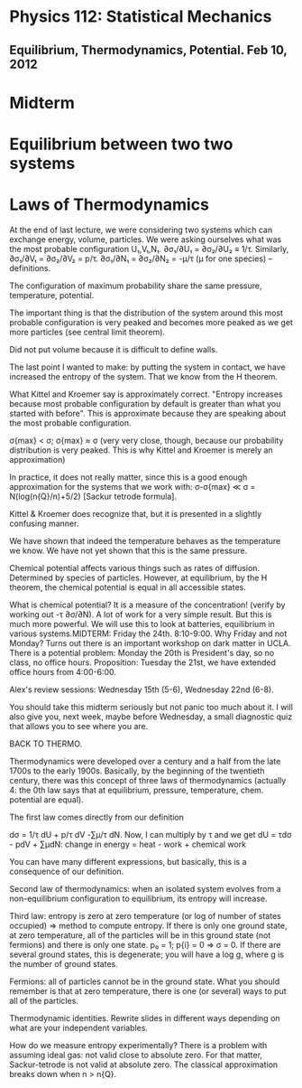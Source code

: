 Physics 112: Statistical Mechanics
==================================
Equilibrium, Thermodynamics, Potential. Feb 10, 2012
----------------------------------------------------

# Midterm
# Equilibrium between two two systems
# Laws of Thermodynamics

At the end of last lecture, we were considering two systems which can
exchange energy, volume, particles. We were asking ourselves what was the
most probable configuration U₁,V₁,N₁. ∂σ₁/∂U₁ = ∂σ₂/∂U₂ ≡ 1/τ. Similarly,
∂σ₁/∂V₁ = ∂σ₂/∂V₂ = p/τ. ∂σ₁/∂N₁ = ∂σ₂/∂N₂ = -μ/τ (μ for one species) –
definitions.

The configuration of maximum probability share the same pressure,
temperature, potential.

The important thing is that the distribution of the system around this most
probable configuration is very peaked and becomes more peaked as we get
more particles (see central limit theorem).

Did not put volume because it is difficult to define walls.

The last point I wanted to make: by putting the system in contact, we have
increased the entropy of the system. That we know from the H theorem.

What Kittel and Kroemer say is approximately correct. "Entropy increases
because most probable configuration by default is greater than what you
started with before". This is approximate because they are speaking about
the most probable configuration.

σ{max} < σ; σ{max} ≈ σ (very very close, though, because our probability
distribution is very peaked. This is why Kittel and Kroemer is merely an
approximation)

In practice, it does not really matter, since this is a good enough
approximation for the systems that we work with: σ-σ{max} ≪ σ =
N(log(n{Q}/n)+5/2) [Sackur tetrode formula].

Kittel & Kroemer does recognize that, but it is presented in a slightly
confusing manner.

We have shown that indeed the temperature behaves as the temperature we
know. We have not yet shown that this is the same pressure.

Chemical potential affects various things such as rates of
diffusion. Determined by species of particles. However, at equilibrium, by
the H theorem, the chemical potential is equal in all accessible states.

What is chemical potential? It is a measure of the concentration! (verify
by working out -τ ∂σ/∂N). A lot of work for a very simple result. But this
is much more powerful. We will use this to look at batteries, equilibrium
in various systems.MIDTERM: Friday the 24th. 8:10-9:00. Why Friday and not Monday? Turns out
there is an important workshop on dark matter in UCLA. There is a potential
problem: Monday the 20th is President's day, so no class, no office
hours. Proposition: Tuesday the 21st, we have extended office hours from
4:00-6:00.

Alex's review sessions: Wednesday 15th (5-6), Wednesday 22nd (6-8).

You should take this midterm seriously but not panic too much about it. I
will also give you, next week, maybe before Wednesday, a small diagnostic
quiz that allows you to see where you are.

BACK TO THERMO.

Thermodynamics were developed over a century and a half from the late 1700s
to the early 1900s. Basically, by the beginning of the twentieth century,
there was this concept of three laws of thermodynamics (actually 4: the 0th
law says that at equilibrium, pressure, temperature, chem. potential are
equal).

The first law comes directly from our definition

dσ = 1/τ dU + p/τ dV -∑μ/τ dN. Now, I can multiply by τ and we get
dU = τdσ - pdV + ∑μdN: change in energy = heat - work + chemical work

You can have many different expressions, but basically, this is a
consequence of our definition.

Second law of thermodynamics: when an isolated system evolves from a
non-equilibrium configuration to equilibrium, its entropy will increase.

Third law: entropy is zero at zero temperature (or log of number of states
occupied) ⇒ method to compute entropy.
	If there is only one ground state, at zero temperature, all of the
	particles will be in this ground state (not fermions) and there is only
	one state. p₀ = 1; p{i} = 0 ⇒ σ = 0. If there are several ground
	states, this is degenerate; you will have a log g, where g is the
	number of ground states.

Fermions: all of particles cannot be in the ground state. What you should
remember is that at zero temperature, there is one (or several) ways to put
all of the particles.

Thermodynamic identities. Rewrite slides in different ways depending on
what are your independent variables.

How do we measure entropy experimentally? There is a problem with assuming
ideal gas: not valid close to absolute zero. For that matter,
Sackur-tetrode is not valid at absolute zero. The classical approximation
breaks down when n > n{Q}.
